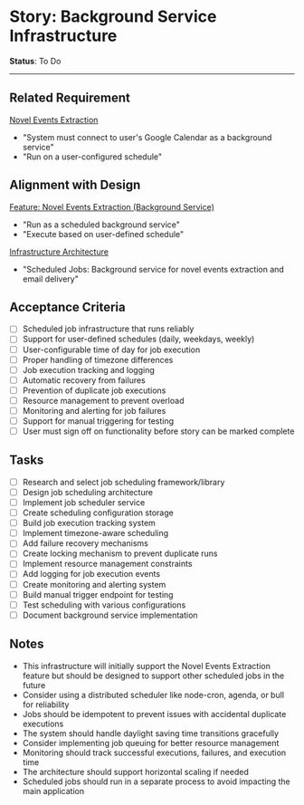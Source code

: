 # Story: Background Service Infrastructure

**Status**: To Do

---

## Related Requirement
[Novel Events Extraction](../requirements.md#2-novel-events-extraction-secondary-feature)
- "System must connect to user's Google Calendar as a background service"
- "Run on a user-configured schedule"

## Alignment with Design
[Feature: Novel Events Extraction (Background Service)](../design.md#feature-novel-events-extraction-background-service)
- "Run as a scheduled background service"
- "Execute based on user-defined schedule"

[Infrastructure Architecture](../architecture.md#infrastructure-architecture)
- "Scheduled Jobs: Background service for novel events extraction and email delivery"

## Acceptance Criteria
- [ ] Scheduled job infrastructure that runs reliably
- [ ] Support for user-defined schedules (daily, weekdays, weekly)
- [ ] User-configurable time of day for job execution
- [ ] Proper handling of timezone differences
- [ ] Job execution tracking and logging
- [ ] Automatic recovery from failures
- [ ] Prevention of duplicate job executions
- [ ] Resource management to prevent overload
- [ ] Monitoring and alerting for job failures
- [ ] Support for manual triggering for testing
- [ ] User must sign off on functionality before story can be marked complete

## Tasks
- [ ] Research and select job scheduling framework/library
- [ ] Design job scheduling architecture
- [ ] Implement job scheduler service
- [ ] Create scheduling configuration storage
- [ ] Build job execution tracking system
- [ ] Implement timezone-aware scheduling
- [ ] Add failure recovery mechanisms
- [ ] Create locking mechanism to prevent duplicate runs
- [ ] Implement resource management constraints
- [ ] Add logging for job execution events
- [ ] Create monitoring and alerting system
- [ ] Build manual trigger endpoint for testing
- [ ] Test scheduling with various configurations
- [ ] Document background service implementation

## Notes
- This infrastructure will initially support the Novel Events Extraction feature but should be designed to support other scheduled jobs in the future
- Consider using a distributed scheduler like node-cron, agenda, or bull for reliability
- Jobs should be idempotent to prevent issues with accidental duplicate executions
- The system should handle daylight saving time transitions gracefully
- Consider implementing job queuing for better resource management
- Monitoring should track successful executions, failures, and execution time
- The architecture should support horizontal scaling if needed
- Scheduled jobs should run in a separate process to avoid impacting the main application 
